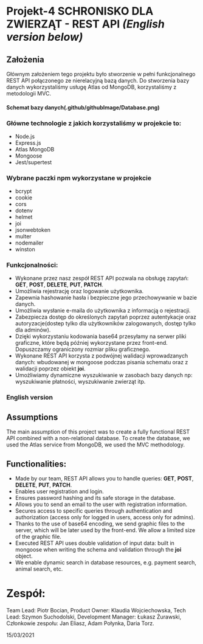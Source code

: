 # Projekt-4 SCHRONISKO DLA ZWIERZĄT - REST API *(English version below)*

## Założenia
Głównym założeniem tego projektu było stworzenie w pełni funkcjonalnego REST API połączonego ze nierelacyjną bazą danych. Do stworzenia bazy danych wykorzystaliśmy usługę Atlas od MongoDB, korzystaliśmy z metodologii MVC.

#### Schemat bazy danych(.github/githubImage/Database.png)

### Główne technologie z jakich korzystaliśmy w projekcie to:

* Node.js
* Express.js
* Atlas MongoDB
* Mongoose
* Jest/supertest

### Wybrane paczki npm wykorzystane w projekcie
   * bcrypt
   * cookie
   * cors
   * dotenv
   * helmet
   * joi
   * jsonwebtoken
   * multer
   * nodemailer
   * winston

### Funkcjonalności:

* Wykonane przez nasz zespół REST API pozwala na obsługę zapytań: __GET__, __POST__, __DELETE__, __PUT__, __PATCH__.
* Umożliwia rejestrację oraz logowanie użytkownika.
* Zapewnia hashowanie hasła i bezpieczne jego przechowywanie w bazie danych.
* Umożliwia wysłanie e-maila do użytkownika z informacją o rejestracji.
* Zabezpiecza dostęp do określonych zapytań poprzez autentykacje oraz autoryzacje(dostep tylko dla użytkowników zalogowanych, dostęp tylko dla adminów).
* Dzięki wykorzystaniu kodowania base64 przesyłamy na serwer pliki graficzne, które będą później wykorzystane przez front-end. Dopuszczamy ograniczony rozmiar pliku graficznego.
* Wykonane REST API korzysta z podwójnej walidacji wprowadzanych danych: wbudowanej w mongoose podczas pisania schematu oraz z walidacji poprzez obiekt __joi__.
* Umożliwiamy dynamiczne wyszukiwanie w zasobach bazy danych np: wyszukiwanie płatności, wyszukiwanie zwierząt itp.


### English version

## Assumptions
The main assumption of this project was to create a fully functional REST API combined with a non-relational database. To create the database, we used the Atlas service from MongoDB, we used the MVC methodology.

## Functionalities:

* Made by our team, REST API allows you to handle queries: __GET__, __POST__, __DELETE__, __PUT__, __PATCH__.
* Enables user registration and login.
* Ensures password hashing and its safe storage in the database.
* Allows you to send an email to the user with registration information.
* Secures access to specific queries through authentication and authorization (access only for logged in users, access only for admins).
* Thanks to the use of base64 encoding, we send graphic files to the server, which will be later used by the front-end. We allow a limited size of the graphic file.
* Executed REST API uses double validation of input data: built in mongoose when writing the schema and validation through the __joi__ object.
* We enable dynamic search in database resources, e.g. payment search, animal search, etc.


# Zespół:
Team Lead: Piotr Bocian,
Product Owner: Klaudia Wojciechowska,
Tech Lead: Szymon Suchodolski,
Development Manager: Łukasz Żurawski,
Członkowie zespołu: Jan Eliasz, Adam Połynka, Daria Torz.

15/03/2021